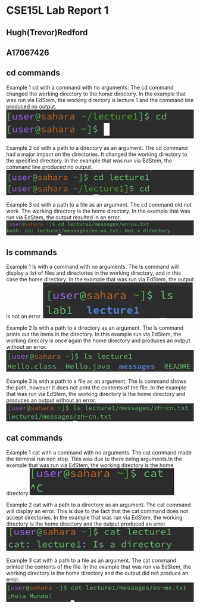 # CSE15L Lab Report 1
## Hugh(Trevor)Redford
## A17067426

## cd commands

Example 1 cd with a command with no arguments: The cd command changed the working directory to the home directory. In the example that was run via EdStem, the working directory is lecture 1 and the command line produced no output. 
![image](https://github.com/tredford1412/cse15l-lab-reports/blob/main/Screen%20Shot%202024-01-16%20at%206.36.09%20PM.png)

Example 2 cd with a path to a directory as an argument. The cd command had a major impact on the directories. It changed the working directory to the specified directory. In the example that was run via EdStem, the command line produced no output.
![image](https://github.com/tredford1412/cse15l-lab-reports/blob/main/Screen%20Shot%202024-01-16%20at%206.35.47%20PM.png)

Example 3 cd with a path to a file as an argument. The cd command did not work. The working directory is the home directory. In the example that was run via EdStem, the output resulted in an error. 
![image](https://github.com/tredford1412/cse15l-lab-reports/blob/main/Screen%20Shot%202024-01-16%20at%206.36.52%20PM.png)

## ls commands

Example 1 ls with a command with no arguments. The ls command will display a list of files and directories in the working directory, and in this case the home directory. In the example that was run via EdStem, the output is not an error.
![image](https://github.com/tredford1412/cse15l-lab-reports/blob/main/Screen%20Shot%202024-01-16%20at%206.55.32%20PM.png)

Example 2 ls with a path to a directory as an argument. The ls command prints out the items in the directory. In this example run via EdStem, the working direcory is once again the home directory and produces an output without an error.
![image](https://github.com/tredford1412/cse15l-lab-reports/blob/main/Screen%20Shot%202024-01-16%20at%206.13.58%20PM.png)

Example 3 ls with a path to a file as an argument. The ls command shows the path, however it does not print the contents of the file. In the example that was run via EdStem, the working directory is the home directory and produces an output without an error.
![image](https://github.com/tredford1412/cse15l-lab-reports/blob/main/Screen%20Shot%202024-01-16%20at%206.13.34%20PM.png)
## cat commands

Example 1 cat with a command with no arguments. The cat command made the terminal run non stop. This was due to there being arguments.In the example that was run via EdStem, the working directory is the home directory
![image](https://github.com/tredford1412/cse15l-lab-reports/blob/main/Screen%20Shot%202024-01-16%20at%206.19.21%20PM.png)

Example 2 cat with a path to a directory as an argument. The cat command will display an error. This is due to the fact that the cat command does not accept directories. In the example that was run via EdStem, the working directory is the home directory and the output produced an error. 
![image](https://github.com/tredford1412/cse15l-lab-reports/blob/main/Screen%20Shot%202024-01-16%20at%206.34.56%20PM.png)

Example 3 cat with a path to a file as an argument. The cat command printed the contents of the file. In the example that was run via EdStem, the working directory is the home directory and the output did not produce an error. 
![image](https://github.com/tredford1412/cse15l-lab-reports/blob/main/Screen%20Shot%202024-01-16%20at%206.20.01%20PM.png)
